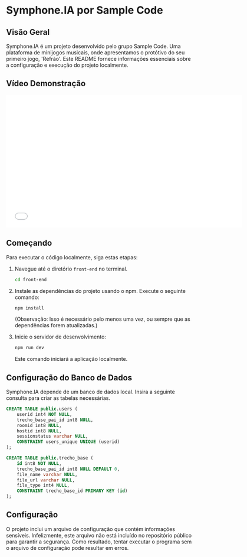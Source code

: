 # Symphone.IA por Sample Code

## Visão Geral

Symphone.IA é um projeto desenvolvido pelo grupo Sample Code. Uma plataforma de minijogos musicais, onde apresentamos o protótivo do seu primeiro jogo, 'Refrão'. Este README fornece informações essenciais sobre a configuração e execução do projeto localmente.

## Vídeo Demonstração

<iframe width="640" height="360" src="[https://drive.google.com/file/d/SEU_ID_DE_VIDEO/preview](https://drive.google.com/file/d/1Zutb_NVHPyUlyzPtmGihOfk7lkmfxmmv/preview)" frameborder="0" allowfullscreen></iframe>

## Começando

Para executar o código localmente, siga estas etapas:

1. Navegue até o diretório `front-end` no terminal.

   ```bash
   cd front-end
   ```

2. Instale as dependências do projeto usando o npm. Execute o seguinte comando:

   ```bash
   npm install
   ```

   (Observação: Isso é necessário pelo menos uma vez, ou sempre que as dependências forem atualizadas.)

3. Inicie o servidor de desenvolvimento:

   ```bash
   npm run dev
   ```

   Este comando iniciará a aplicação localmente.

## Configuração do Banco de Dados

Symphone.IA depende de um banco de dados local. Insira a seguinte consulta para criar as tabelas necessárias.

```sql
CREATE TABLE public.users (
	userid int4 NOT NULL,
	trecho_base_pai_id int8 NULL,
	roomid int8 NULL,
	hostid int8 NULL,
	sessionstatus varchar NULL,
	CONSTRAINT users_unique UNIQUE (userid)
);
```
```sql
CREATE TABLE public.trecho_base (
	id int8 NOT NULL,
	trecho_base_pai_id int8 NULL DEFAULT 0,
	file_name varchar NULL,
	file_url varchar NULL,
	file_type int4 NULL,
	CONSTRAINT trecho_base_id PRIMARY KEY (id)
);
```

## Configuração

O projeto inclui um arquivo de configuração que contém informações sensíveis. Infelizmente, este arquivo não está incluído no repositório público para garantir a segurança. Como resultado, tentar executar o programa sem o arquivo de configuração pode resultar em erros.
